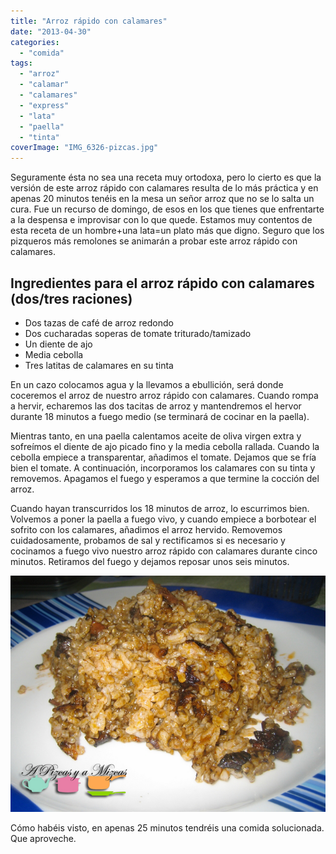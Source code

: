 ```yaml
---
title: "Arroz rápido con calamares"
date: "2013-04-30"
categories:
  - "comida"
tags:
  - "arroz"
  - "calamar"
  - "calamares"
  - "express"
  - "lata"
  - "paella"
  - "tinta"
coverImage: "IMG_6326-pizcas.jpg"
---
```


Seguramente ésta no sea una receta muy ortodoxa, pero lo cierto es que la versión de este arroz rápido con calamares resulta de lo más práctica y en apenas 20 minutos tenéis en la mesa un señor arroz que no se lo salta un cura. Fue un recurso de domingo, de esos en los que tienes que enfrentarte a la despensa e improvisar con lo que quede. Estamos muy contentos de esta receta de un hombre+una lata=un plato más que digno. Seguro que los pizqueros más remolones se animarán a probar este arroz rápido con calamares.

## Ingredientes para el arroz rápido con calamares (dos/tres raciones)

- Dos tazas de café de arroz redondo
- Dos cucharadas soperas de tomate triturado/tamizado
- Un diente de ajo
- Media cebolla
- Tres latitas de calamares en su tinta

En un cazo colocamos agua y la llevamos a ebullición, será donde coceremos el arroz de nuestro arroz rápido con calamares. Cuando rompa a hervir, echaremos las dos tacitas de arroz y mantendremos el hervor durante 18 minutos a fuego medio (se terminará de cocinar en la paella).

Mientras tanto, en una paella calentamos aceite de oliva virgen extra y sofreímos el diente de ajo picado fino y la media cebolla rallada. Cuando la cebolla empiece a transparentar, añadimos el tomate. Dejamos que se fría bien el tomate. A continuación, incorporamos los calamares con su tinta y removemos. Apagamos el fuego y esperamos a que termine la cocción del arroz.

Cuando hayan transcurridos los 18 minutos de arroz, lo escurrimos bien. Volvemos a poner la paella a fuego vivo, y cuando empiece a borbotear el sofrito con los calamares, añadimos el arroz hervido. Removemos cuidadosamente, probamos de sal y rectificamos si es necesario y cocinamos a fuego vivo nuestro arroz rápido con calamares durante cinco minutos. Retiramos del fuego y dejamos reposar unos seis minutos.

![arroz rápido con calamares](images/IMG_6326-pizcas.jpg "arroz rápido con calamares (pizcas)")

Cómo habéis visto, en apenas 25 minutos tendréis una comida solucionada. Que aproveche.
